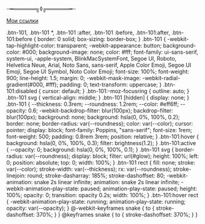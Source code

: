 ⵈ━══════╗◊╔══════━ⵈ

[Мои ссылки](https://tapy.me/uertyk_)

.btn-101,
.btn-101 *,
.btn-101 :after,
.btn-101 :before,
.btn-101:after,
.btn-101:before {
  border: 0 solid;
  box-sizing: border-box;
}
.btn-101 {
  -webkit-tap-highlight-color: transparent;
  -webkit-appearance: button;
  background-color: #000;
  background-image: none;
  color: #fff;
  font-family: ui-sans-serif, system-ui, -apple-system, BlinkMacSystemFont,
    Segoe UI, Roboto, Helvetica Neue, Arial, Noto Sans, sans-serif,
    Apple Color Emoji, Segoe UI Emoji, Segoe UI Symbol, Noto Color Emoji;
  font-size: 100%;
  font-weight: 900;
  line-height: 1.5;
  margin: 0;
  -webkit-mask-image: -webkit-radial-gradient(#000, #fff);
  padding: 0;
  text-transform: uppercase;
}
.btn-101:disabled {
  cursor: default;
}
.btn-101:-moz-focusring {
  outline: auto;
}
.btn-101 svg {
  vertical-align: middle;
}
.btn-101 [hidden] {
  display: none;
}
.btn-101 {
  --thickness: 0.3rem;
  --roundness: 1.2rem;
  --color: #eff6ff;
  --opacity: 0.6;
  -webkit-backdrop-filter: blur(100px);
  backdrop-filter: blur(100px);
  background: none;
  background: hsla(0, 0%, 100%, 0.2);
  border: none;
  border-radius: var(--roundness);
  color: var(--color);
  cursor: pointer;
  display: block;
  font-family: Poppins, "sans-serif";
  font-size: 1rem;
  font-weight: 500;
  padding: 0.8rem 3rem;
  position: relative;
}
.btn-101:hover {
  background: hsla(0, 0%, 100%, 0.3);
  filter: brightness(1.2);
}
.btn-101:active {
  --opacity: 0;
  background: hsla(0, 0%, 100%, 0.1);
}
.btn-101 svg {
  border-radius: var(--roundness);
  display: block;
  filter: url(#glow);
  height: 100%;
  left: 0;
  position: absolute;
  top: 0;
  width: 100%;
}
.btn-101 rect {
  fill: none;
  stroke: var(--color);
  stroke-width: var(--thickness);
  rx: var(--roundness);
  stroke-linejoin: round;
  stroke-dasharray: 185%;
  stroke-dashoffset: 80;
  -webkit-animation: snake 2s linear infinite;
  animation: snake 2s linear infinite;
  -webkit-animation-play-state: paused;
  animation-play-state: paused;
  height: 100%;
  opacity: 0;
  transition: opacity 0.2s;
  width: 100%;
}
.btn-101:hover rect {
  -webkit-animation-play-state: running;
  animation-play-state: running;
  opacity: var(--opacity);
}
@-webkit-keyframes snake {
  to {
    stroke-dashoffset: 370%;
  }
}
@keyframes snake {
  to {
    stroke-dashoffset: 370%;
  }
}
